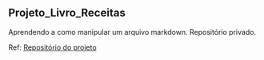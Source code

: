 ## Projeto_Livro_Receitas
Aprendendo a como manipular um arquivo markdown. Repositório privado.

Ref: [Repositório do projeto](https://github.com/AlberthADS/livro-receitas)
